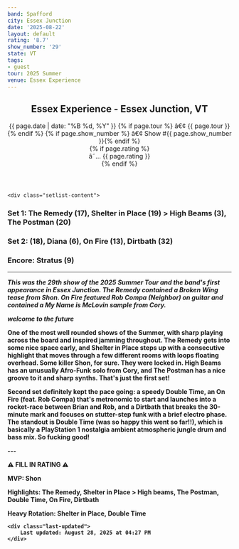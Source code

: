 ```yaml
---
band: Spafford
city: Essex Junction
date: '2025-08-22'
layout: default
rating: '8.7'
show_number: '29'
state: VT
tags:
- guest
tour: 2025 Summer
venue: Essex Experience
---
```


<article class="show-card">
    <header class="show-header">
        <h1>Essex Experience - Essex Junction, VT</h1>
        <div class="show-meta">
            {{ page.date | date: "%B %d, %Y" }}
            {% if page.tour %} â€¢ {{ page.tour }}{% endif %}
            {% if page.show_number %} â€¢ Show #{{ page.show_number }}{% endif %}
        </div>
        {% if page.rating %}
        <div class="show-rating">â˜… {{ page.rating }}</div>
        {% endif %}
    </header>
    
    <div class="setlist-content">
<h3 class="setlist-header"><strong>Set 1:</strong>  <span class="jam-entry jam-tooltip jam-link" data-tooltip="<strong>Timing:</strong> 17:41<br><strong>Notes:</strong> An open-air train ride through mountains just before dawn, with a sprawling sunrise. 
" data-url="/jam-chart/?filter=The Remedy">The Remedy</span> (17), <strong class="highlighted-jam jam-tooltip jam-link" data-tooltip="<strong>Timing:</strong> 19:04<br><strong>Notes:</strong> A slick, saturated groove sprouts with the help of ever-consistent Shon, loops hanging overhead before building with bite. Some delicate, serene playing stumbles into another lowkey groove to close. 
" data-url="/jam-chart/?filter=Shelter in Place">Shelter in Place</strong> (19) > <span class="jam-entry jam-tooltip jam-link" data-tooltip="<strong>Timing:</strong> 3:26<br><strong>Notes:</strong> A whirring, Afro-Funk solo from Cory and tight throughout.
" data-url="/jam-chart/?filter=High Beams">High Beams</span> (3), <span class="jam-entry jam-tooltip jam-link" data-tooltip="<strong>Timing:</strong> 20:20<br><strong>Notes:</strong> Funky with some sharp synths and a screeching close. 
" data-url="/jam-chart/?filter=The Postman">The Postman</span> (20)</h3>
<h3 class="setlist-header"><strong>Set 2:</strong>  <strong class="highlighted-jam jam-tooltip jam-link" data-tooltip="<strong>Timing:</strong> 18:02<br><strong>Notes:</strong> PlayStation 1 nostalgia ambient atmospheric jungle drum and bass mix.

(Truly inspired, up-tempo drum and bass. Easily one of the best versions this year.)
" data-url="/jam-chart/?filter=Double Time">Double Time</strong> (18), Diana (6), <span class="jam-entry jam-tooltip jam-link" data-tooltip="<strong>Timing:</strong> 13:58<br><strong>Notes:</strong> Feat. Rob Compa on guitar. Starts out with a metronomic groove before turning spacey and dancey. Some cool sheets of sonic rain from Cory launch them into a rocket-race between Brian and Rob. 
" data-url="/jam-chart/?filter=On Fire">On Fire</span> (13), <span class="jam-entry jam-tooltip jam-link" data-tooltip="<strong>Timing:</strong> 32:47<br><strong>Notes:</strong> Stutter-step funk with a brief electro phase. 
" data-url="/jam-chart/?filter=Dirtbath">Dirtbath</span> (32)</h3>
<h3 class="setlist-header"><strong>Encore:</strong>  Stratus (9)</h3>
<hr class="section-divider">
<p class="show-notes"><em>This was the 29th show of the 2025 Summer Tour and the band's first appearance in Essex Junction. <strong>The Remedy</strong> contained a <strong>Broken Wing</strong> tease from Shon. <strong>On Fire</strong> featured Rob Compa (Neighbor) on guitar and contained a My Name is McLovin sample from Cory.</em></p>
<p class="show-notes"><em>welcome to the future</em></p>
<p class="review-text">One of the most well rounded shows of the Summer, with sharp playing across the board and inspired jamming throughout. The Remedy gets into some nice space early, and Shelter in Place steps up with a consecutive highlight that moves through a few different rooms with loops floating overhead. Some killer Shon, for sure. They were locked in. High Beams has an unusually Afro-Funk solo from Cory, and The Postman has a nice groove to it and sharp synths. That's just the first set!</p>
<p class="review-text">Second set definitely kept the pace going: a speedy Double Time, an On Fire (feat. Rob Compa) that's metronomic to start and launches into a rocket-race between Brian and Rob, and a Dirtbath that breaks the 30-minute mark and focuses on stutter-step funk with a brief electro phase. The standout is Double Time (was so happy this went so far!!), which is basically a PlayStation 1 nostalgia ambient atmospheric jungle drum and bass mix. So fucking good!</p>
<p class="review-text">---</p>
<p class="review-text">⚠️ FILL IN RATING ⚠️</p>
<p class="review-text">MVP:  Shon</p>
<p class="review-text">Highlights:  The Remedy, Shelter in Place > High beams, The Postman, Double Time, On Fire, Dirtbath</p>
<p class="review-text">Heavy Rotation:  Shelter in Place, Double Time</p>
    </div>
    
    <div class="last-updated">
        Last updated: August 28, 2025 at 04:27 PM
    </div>
</article>